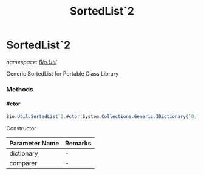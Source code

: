 ﻿---
title: SortedList`2
---

# SortedList`2
_namespace: [Bio.Util](N-Bio.Util.html)_

Generic SortedList for Portable Class Library

### Methods

#### #ctor
```csharp
Bio.Util.SortedList`2.#ctor(System.Collections.Generic.IDictionary{`0,`1},System.Collections.Generic.IComparer{`0})
```
Constructor

|Parameter Name|Remarks|
|--------------|-------|
|dictionary|-|
|comparer|-|





